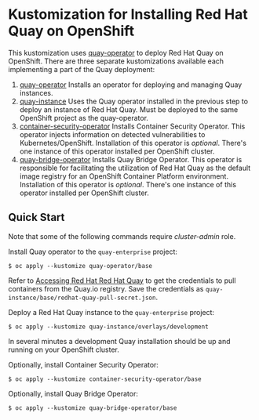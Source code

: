 # Kustomization for Installing Red Hat Quay on OpenShift

This kustomization uses [quay-operator](https://github.com/redhat-cop/quay-operator) to deploy Red Hat Quay on OpenShift. There are three separate kustomizations available each implementing a part of the Quay deployment:

1. [quay-operator](quay-operator) Installs an operator for deploying and managing Quay instances.
2. [quay-instance](quay-instance) Uses the Quay operator installed in the previous step to deploy an instance of Red Hat Quay. Must be deployed to the same OpenShift project as the quay-operator.
3. [container-security-operator](container-security-operator) Installs Container Security Operator. This operator injects information on detected vulnerabilities to Kubernetes/OpenShift. Installation of this operator is *optional*. There's one instance of this operator installed per OpenShift cluster.
4. [quay-bridge-operator](quay-bridge-operator) Installs Quay Bridge Operator. This operator is responsible for facilitating the utilization of Red Hat Quay as the default image registry for an OpenShift Container Platform environment. Installation of this operator is *optional*. There's one instance of this operator installed per OpenShift cluster.

## Quick Start

Note that some of the following commands require *cluster-admin* role.

Install Quay operator to the `quay-enterprise` project:

```
$ oc apply --kustomize quay-operator/base
```

Refer to [Accessing Red Hat Red Hat Quay](https://access.redhat.com/solutions/3533201) to get the credentials to pull containers from the Quay.io registry. Save the credentials as `quay-instance/base/redhat-quay-pull-secret.json`.

Deploy a Red Hat Quay instance to the `quay-enterprise` project:
 
```
$ oc apply --kustomize quay-instance/overlays/development
```
In several minutes a development Quay installation should be up and running on your OpenShift cluster.

Optionally, install Container Security Operator:

```
$ oc apply --kustomize container-security-operator/base
```

Optionally, install Quay Bridge Operator:

```
$ oc apply --kustomize quay-bridge-operator/base
```